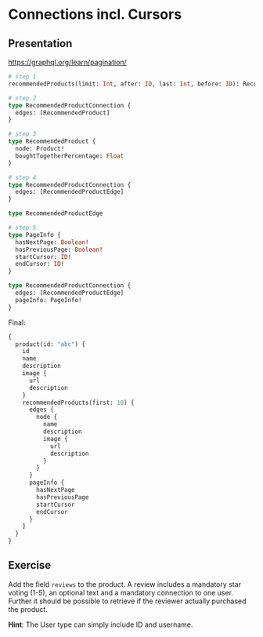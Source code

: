 # Connections incl. Cursors

## Presentation

https://graphql.org/learn/pagination/

```graphql
# step 1
recommendedProducts(limit: Int, after: ID, last: Int, before: ID): RecommendedProductConnection

# step 2
type RecommendedProductConnection {
  edges: [RecommendedProduct]
}

# step 3
type RecommendedProduct {
  node: Product!
  boughtTogetherPercentage: Float
}

# step 4
type RecommendedProductConnection {
  edges: [RecommendedProductEdge]
}

type RecommendedProductEdge

# step 5
type PageInfo {
  hasNextPage: Boolean!
  hasPreviousPage: Boolean!
  startCursor: ID!
  endCursor: ID!
}

type RecommendedProductConnection {
  edges: [RecommendedProductEdge]
  pageInfo: PageInfo!
}
```

Final:

```graphql
{
  product(id: "abc") {
    id
    name
    description
    image {
      url
      description
    }
    recommendedProducts(first: 10) {
      edges {
        node {
          name
          description
          image {
            url
            description
          }
        }
      }
      pageInfo {
        hasNextPage
        hasPreviousPage
        startCursor
        endCursor
      }
    }
  }
}
```

## Exercise

Add the field `reviews` to the product.
A review includes a mandatory star voting (1-5), an optional text and a mandatory connection to one user.
Further it should be possible to retrieve if the reviewer actually purchased the product.

**Hint**: The User type can simply include ID and username.
